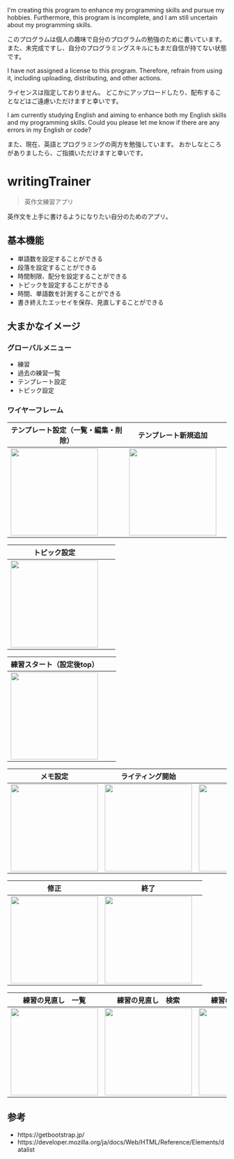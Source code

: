 <p>I'm creating this program to enhance my programming skills and pursue my hobbies.
Furthermore, this program is incomplete, and I am still uncertain about my programming skills.</p>
<p>このプログラムは個人の趣味で自分のプログラムの勉強のために書いています。
また、未完成ですし、自分のプログラミングスキルにもまだ自信が持てない状態です。</p>

<p>I have not assigned a license to this program.
Therefore, refrain from using it, including uploading, distributing, and other actions.</p>
<p>ライセンスは指定しておりません。
どこかにアップロードしたり、配布することなどはご遠慮いただけますと幸いです。</p>

<p>I am currently studying English and aiming to enhance both my English skills and my programming skills.
Could you please let me know if there are any errors in my English or code?</p>
<p>また、現在、英語とプログラミングの両方を勉強しています。
おかしなところがありましたら、ご指摘いただけますと幸いです。</p>

# writingTrainer
> 英作文練習アプリ

<p>英作文を上手に書けるようになりたい自分のためのアプリ。</p>

## 基本機能
<ul>
<li>単語数を設定することができる</li>
<li>段落を設定することができる</li>
<li>時間制限、配分を設定することができる</li>
<li>トピックを設定することができる</li>
<li>時間、単語数を計測することができる</li>
<li>書き終えたエッセイを保存、見直しすることができる</li>
</ul>

## 大まかなイメージ

### グローバルメニュー
<ul>
<li>練習</li>
<li>過去の練習一覧</li>
<li>テンプレート設定</li>
<li>トピック設定</li>
</ul>

### ワイヤーフレーム
| テンプレート設定（一覧・編集・削除） | テンプレート新規追加 |  |
| ---- | ---- | ---- |
| <img src="https://github.com/user-attachments/assets/211d0625-50e2-47fa-9bed-590318d682e3" width="200"> | <img src="https://github.com/user-attachments/assets/2dfe5c07-5dcd-4999-b512-849eca4b2ef4" width="200"> |  |

| トピック設定 |  |  |
| ---- | ---- | ---- |
| <img src="https://github.com/user-attachments/assets/f8a64426-0c0e-4a09-8619-db7e8047a710" width="200"> |  |  |

| 練習スタート（設定後top） |  |  |
| ---- | ---- | ---- |
| <img src="https://github.com/user-attachments/assets/17764e2c-f467-444e-8e4b-d27c8fee4aee" width="200"> |  |  |

| メモ設定 | ライティング開始 | 校正 |
| ---- | ---- | ---- |
| <img src="https://github.com/user-attachments/assets/a4c8edb6-f13d-44b4-853a-656447dd292a" width="200"> | <img src="https://github.com/user-attachments/assets/7fe87e79-57fa-40b3-9119-1520e9587f43" width="200"> | <img src="https://github.com/user-attachments/assets/472b44b2-6da3-4685-b15f-e82b138701f2" width="200"> |

| 修正 | 終了 |  |
| ---- | ---- | ---- |
| <img src="https://github.com/user-attachments/assets/291bffe7-81ae-4fe1-bdd8-4caa79d56c83" width="200"> | <img src="https://github.com/user-attachments/assets/c164da78-68a8-4c79-8543-651f1f29c248" width="200"> |  |

| 練習の見直し　一覧 | 練習の見直し　検索 | 練習の見直し　詳細 |
| ---- | ---- | ---- |
| <img src="https://github.com/user-attachments/assets/d6478ba6-e3e2-4381-9786-cb14a3057f6c" width="200"> | <img src="https://github.com/user-attachments/assets/eee2bf73-b0b8-4417-86d1-6aa42a69652e" width="200"> | <img src="https://github.com/user-attachments/assets/d236bec6-3fd0-4c00-b459-7144d751922c" width="200"> |


## 参考
<ul>
<li>https://getbootstrap.jp/</li>
<li>https://developer.mozilla.org/ja/docs/Web/HTML/Reference/Elements/datalist</li>
</ul>